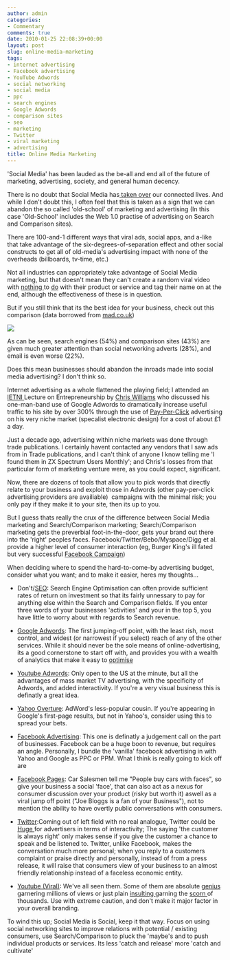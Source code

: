 ```yaml
---
author: admin
categories:
- Commentary
comments: true
date: 2010-01-25 22:08:39+00:00
layout: post
slug: online-media-marketing
tags:
- internet advertising
- Facebook advertising
- YouTube Adwords
- social networking
- social media
- ppc
- search engines
- Google Adwords
- comparison sites
- seo
- marketing
- Twitter
- viral marketing
- advertising
title: Online Media Marketing
---
```



'Social Media' has been lauded as the be-all and end all of the future of marketing, advertising, society, and general human decency.

There is no doubt that Social Media has[ taken over](http://thefuturebuzz.com/2009/01/12/social-media-web-20-internet-numbers-stats/) our connected lives. And while I don't doubt this, I often feel that this is taken as a sign that we can abandon the so called 'old-school' of marketing and advertising (In this case 'Old-School' includes the Web 1.0 practise of advertising on Search and Comparison sites).

There are 100-and-1 different ways that viral ads, social apps, and a-like that take advantage of the six-degrees-of-separation effect and other social constructs to get all of old-media's advertising impact with none of the overheads (billboards, tv-time, etc.)

Not all industries can appropriately take advantage of Social Media marketing, but that doesn't mean they can't create a random viral video with [nothing ](http://www.youtube.com/watch?v=WbrHBLV6GkE)to [do](http://www.youtube.com/watch?v=bryThpm63S8) with their product or service and tag their name on at the end, although the effectiveness of these is in question.

But if you still think that its the best idea for your business, check out this comparison (data borrowed from [mad.co.uk](http://www.mad.co.uk/Main/News/Articlex/c2981f45e6a94769994b683ea0808cab/Ads-on-search-and-comparison-sites-work-better-than-ads-on-social-networks.html))

![](http://chart.apis.google.com/chart?cht=p3&chs=500x200&chf=bg,s,ffffffff&chd=t:54,42,28,22&chco=006600&chm=N*f0*,000000,0,-1,11&chl=Search%20Engines|Comparison%20Sites|Social%20Networks|Email&chtt=What+ads+do+people+pay+attention+to&chts=000000,16)

As can be seen, search engines (54%) and comparison sites (43%) are given much greater attention than social networking adverts (28%), and email is even worse (22%).

Does this mean businesses should abandon the inroads made into social media advertising? I don't think so.

Internet advertising as a whole flattened the playing field; I attended an [IETNI ](http://ietni.org/communityserver/blogs/default.aspx?GroupID=3)Lecture on Entrepreneurship by [Chris Williams](http://www.chrydesn.co.uk/) who discussed his one-man-band use of Google Adwords to dramatically increase useful traffic to his site by over 300% through the use of [Pay-Per-Click](http://en.wikipedia.org/wiki/Pay_per_click) advertising on his very niche market (specalist electronic design) for a cost of about £1 a day.

Just a decade ago, advertising within niche markets was done through trade publications. I certainly havent contacted any vendors that I saw ads from in Trade publications, and I can't think of anyone I know telling me 'I found them in ZX Spectrum Users Monthly'; and Chris's losses from that particular form of marketing venture were, as you could expect, significant.

Now, there are dozens of tools that allow you to pick words that directly relate to your business and exploit those in Adwords (other pay-per-click advertising providers are availiable)  campaigns with the minimal risk; you only pay if they make it to your site, then its up to you.

But I guess thats really the crux of the difference between Social Media marketing and Search/Comparison marketing; Search/Comparison marketing gets the preverbial foot-in-the-door, gets your brand out there into the 'right' peoples faces. Facebook/Twitter/Bebo/Myspace/Digg et al. provide a higher level of consumer interaction (eg, Burger King's ill fated but very successful [Facebook Campaign](http://news.cnet.com/delete-10-facebook-friends-get-a-free-whopper/))

When deciding where to spend the hard-to-come-by advertising budget, consider what you want; and to make it easier, heres my thoughts...

	
  * Don't/[SEO](http://www.primolution.com/seo-ppc-advertising-comparison): Search Engine Optimisation can often provide sufficient rates of return on investment so that its fairly unnessary to pay for anything else within the Search and Comparison fields. If you enter three words of your businesses 'activities' and your in the top 5, you have little to worry about with regards to Search revenue.

	
  * [Google Adwords](http://adwords.google.com): The first jumping-off point, with the least rish, most control, and widest (or narrowest if you select) reach of any of the other services. While it should never be the sole means of online-advertising, its a good cornerstone to start off with, and provides you with a wealth of analytics that make it easy to [optimise](http://www.adwordsprofessional.com/google-adwords-bids)

	
  * [Youtube Adwords](https://ads.youtube.com/): Only open to the US at the minute, but all the advantages of mass market TV advertising, with the specificity of Adwords, and added interactivity. If you're a very visual business this is definatly a great idea.

	
  * [Yahoo Overture](http://advertising.yahoo.com/): AdWord's less-popular cousin. If you're appearing in Google's first-page results, but not in Yahoo's, consider using this to spread your bets.

	
  * [Facebook Advertising](http://www.facebook.com/advertising/): This one is definatly a judgement call on the part of businesses. Facebook can be a huge boon to revenue, but requires an angle. Personally, I bundle the 'vanilla' facebook advertising in with Yahoo and Google as PPC or PPM. What I think is really going to kick off are

	
  * [Facebook Pages](http://www.facebook.com/advertising/?pages): Car Salesmen tell me "People buy cars with faces", so give your business a social 'face', that can also act as a nexus for consumer discussion over your product (risky but worth it) aswell as a viral jump off point ("Joe Bloggs is a fan of your Business"), not to mention the ability to have overtly public conversations with consumers.

	
  * [Twitter](http://www.twitter.com):Coming out of left field with no real analogue, Twitter could be [Huge ](http://www.usnews.com/money/blogs/the-ticker/2009/04/21/why-twitter-advertising-could-be-a-huge-success)for advertisers in terms of interactivity; The saying 'the customer is always right' only makes sense if you give the customer a chance to speak and be listened to. Twitter, unlike Facebook, makes the conversation much more personal; when you reply to a customers complaint or praise directly and personally, instead of from a press release, it will raise that consumers view of your business to an almost friendly relationship instead of a faceless economic entity.

	
  * [Youtube (Viral)](http://www.youtube.com): We've all seen them. Some of them are absolute [genius](http://www.youtube.com/watch?v=TnzFRV1LwIo) garnering millions of views or just plain [insulting ](http://www.youtube.com/watch?v=tX_3GEvF8RQ)garning the [scorn ](http://www.gearlive.com/news/article/sony-keeps-digging-with-the-worst-viral-marketing-campaign-ever-121206/)of thousands. Use with extreme caution, and don't make it major factor in your overall branding.

To wind this up; Social Media is Social, keep it that way. Focus on using social networking sites to improve relations with potential / existing consumers, use Search/Comparison to pluck the 'maybe's and to push individual products or services. Its less 'catch and release' more 'catch and cultivate'
